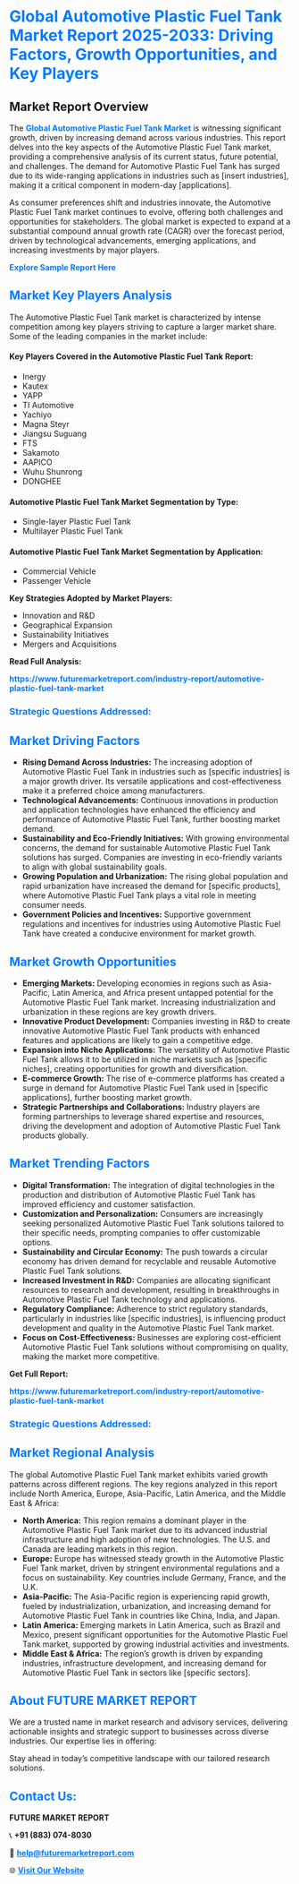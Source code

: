 <h1 style="color: #007BFF;">Global Automotive Plastic Fuel Tank Market Report 2025-2033: Driving Factors, Growth Opportunities, and Key Players</h1>

<section id="overview">
<h2>Market Report Overview</h2>
<p>The <a href="https://www.futuremarketreport.com/industry-report/automotive-plastic-fuel-tank-market" style="color: #007BFF; text-decoration: none;"><strong>Global Automotive Plastic Fuel Tank Market</strong></a> is witnessing significant growth, driven by increasing demand across various industries. This report delves into the key aspects of the Automotive Plastic Fuel Tank market, providing a comprehensive analysis of its current status, future potential, and challenges. The demand for Automotive Plastic Fuel Tank has surged due to its wide-ranging applications in industries such as [insert industries], making it a critical component in modern-day [applications].</p>
<p>As consumer preferences shift and industries innovate, the Automotive Plastic Fuel Tank market continues to evolve, offering both challenges and opportunities for stakeholders. The global market is expected to expand at a substantial compound annual growth rate (CAGR) over the forecast period, driven by technological advancements, emerging applications, and increasing investments by major players.</p>
</section>

<section id="overview">
<p><a href="https://www.futuremarketreport.com/request-sample/reportId=96651" style="color: #007BFF; text-decoration: none;"><strong>Explore Sample Report Here</strong></a></p>
</section>

<section id="key-players">
<h2 style="color: #007BFF;">Market Key Players Analysis</h2>
<p>The Automotive Plastic Fuel Tank market is characterized by intense competition among key players striving to capture a larger market share. Some of the leading companies in the market include:</p>
<h4>Key Players Covered in the Automotive Plastic Fuel Tank Report:</h4>
<ul><li>Inergy</li><li>Kautex</li><li>YAPP</li><li>TI Automotive</li><li>Yachiyo</li><li>Magna Steyr</li><li>Jiangsu Suguang</li><li>FTS</li><li>Sakamoto</li><li>AAPICO</li><li>Wuhu Shunrong</li><li>DONGHEE</li></ul>
<h4>Automotive Plastic Fuel Tank Market Segmentation by Type:</h4>
<ul><li>Single-layer Plastic Fuel Tank</li><li>Multilayer Plastic Fuel Tank</li></ul>

<h4>Automotive Plastic Fuel Tank Market Segmentation by Application:</h4>
<ul><li>Commercial Vehicle</li><li>Passenger Vehicle</li></ul>
<p><strong>Key Strategies Adopted by Market Players:</strong></p>
<ul>
<li>Innovation and R&D</li>
<li>Geographical Expansion</li>
<li>Sustainability Initiatives</li>
<li>Mergers and Acquisitions</li>
</ul>
</section>

<section>
<p><strong>Read Full Analysis: </strong></p><a href="https://www.futuremarketreport.com/industry-report/automotive-plastic-fuel-tank-market" style="color: #007BFF; text-decoration: none;"><strong>https://www.futuremarketreport.com/industry-report/automotive-plastic-fuel-tank-market</strong></a>
<h3 style="color: #007BFF;">Strategic Questions Addressed:</h3>
</section>

<section id="driving-factors">
<h2 style="color: #007BFF;">Market Driving Factors</h2>
<ul>
<li><strong>Rising Demand Across Industries:</strong> The increasing adoption of Automotive Plastic Fuel Tank in industries such as [specific industries] is a major growth driver. Its versatile applications and cost-effectiveness make it a preferred choice among manufacturers.</li>
<li><strong>Technological Advancements:</strong> Continuous innovations in production and application technologies have enhanced the efficiency and performance of Automotive Plastic Fuel Tank, further boosting market demand.</li>
<li><strong>Sustainability and Eco-Friendly Initiatives:</strong> With growing environmental concerns, the demand for sustainable Automotive Plastic Fuel Tank solutions has surged. Companies are investing in eco-friendly variants to align with global sustainability goals.</li>
<li><strong>Growing Population and Urbanization:</strong> The rising global population and rapid urbanization have increased the demand for [specific products], where Automotive Plastic Fuel Tank plays a vital role in meeting consumer needs.</li>
<li><strong>Government Policies and Incentives:</strong> Supportive government regulations and incentives for industries using Automotive Plastic Fuel Tank have created a conducive environment for market growth.</li>
</ul>
</section>

<section id="growth-opportunities">
<h2 style="color: #007BFF;">Market Growth Opportunities</h2>
<ul>
<li><strong>Emerging Markets:</strong> Developing economies in regions such as Asia-Pacific, Latin America, and Africa present untapped potential for the Automotive Plastic Fuel Tank market. Increasing industrialization and urbanization in these regions are key growth drivers.</li>
<li><strong>Innovative Product Development:</strong> Companies investing in R&D to create innovative Automotive Plastic Fuel Tank products with enhanced features and applications are likely to gain a competitive edge.</li>
<li><strong>Expansion into Niche Applications:</strong> The versatility of Automotive Plastic Fuel Tank allows it to be utilized in niche markets such as [specific niches], creating opportunities for growth and diversification.</li>
<li><strong>E-commerce Growth:</strong> The rise of e-commerce platforms has created a surge in demand for Automotive Plastic Fuel Tank used in [specific applications], further boosting market growth.</li>
<li><strong>Strategic Partnerships and Collaborations:</strong> Industry players are forming partnerships to leverage shared expertise and resources, driving the development and adoption of Automotive Plastic Fuel Tank products globally.</li>
</ul>
</section>

<section id="trending-factors">
<h2 style="color: #007BFF;">Market Trending Factors</h2>
<ul>
<li><strong>Digital Transformation:</strong> The integration of digital technologies in the production and distribution of Automotive Plastic Fuel Tank has improved efficiency and customer satisfaction.</li>
<li><strong>Customization and Personalization:</strong> Consumers are increasingly seeking personalized Automotive Plastic Fuel Tank solutions tailored to their specific needs, prompting companies to offer customizable options.</li>
<li><strong>Sustainability and Circular Economy:</strong> The push towards a circular economy has driven demand for recyclable and reusable Automotive Plastic Fuel Tank solutions.</li>
<li><strong>Increased Investment in R&D:</strong> Companies are allocating significant resources to research and development, resulting in breakthroughs in Automotive Plastic Fuel Tank technology and applications.</li>
<li><strong>Regulatory Compliance:</strong> Adherence to strict regulatory standards, particularly in industries like [specific industries], is influencing product development and quality in the Automotive Plastic Fuel Tank market.</li>
<li><strong>Focus on Cost-Effectiveness:</strong> Businesses are exploring cost-efficient Automotive Plastic Fuel Tank solutions without compromising on quality, making the market more competitive.</li>
</ul>
</section>

<section>
<p><strong>Get Full Report: </strong></p><a href="https://www.futuremarketreport.com/industry-report/automotive-plastic-fuel-tank-market" style="color: #007BFF; text-decoration: none;"><strong>https://www.futuremarketreport.com/industry-report/automotive-plastic-fuel-tank-market</strong></a>
<h3 style="color: #007BFF;">Strategic Questions Addressed:</h3>
</section>


<section id="regional-analysis">
<h2 style="color: #007BFF;">Market Regional Analysis</h2>
<p>The global Automotive Plastic Fuel Tank market exhibits varied growth patterns across different regions. The key regions analyzed in this report include North America, Europe, Asia-Pacific, Latin America, and the Middle East & Africa:</p>
<ul>
<li><strong>North America:</strong> This region remains a dominant player in the Automotive Plastic Fuel Tank market due to its advanced industrial infrastructure and high adoption of new technologies. The U.S. and Canada are leading markets in this region.</li>
<li><strong>Europe:</strong> Europe has witnessed steady growth in the Automotive Plastic Fuel Tank market, driven by stringent environmental regulations and a focus on sustainability. Key countries include Germany, France, and the U.K.</li>
<li><strong>Asia-Pacific:</strong> The Asia-Pacific region is experiencing rapid growth, fueled by industrialization, urbanization, and increasing demand for Automotive Plastic Fuel Tank in countries like China, India, and Japan.</li>
<li><strong>Latin America:</strong> Emerging markets in Latin America, such as Brazil and Mexico, present significant opportunities for the Automotive Plastic Fuel Tank market, supported by growing industrial activities and investments.</li>
<li><strong>Middle East & Africa:</strong> The region’s growth is driven by expanding industries, infrastructure development, and increasing demand for Automotive Plastic Fuel Tank in sectors like [specific sectors].</li>
</ul>
</section>

<footer>
<h2 style="color: #007BFF;">About FUTURE MARKET REPORT</h2>
<p>We are a trusted name in market research and advisory services, delivering actionable insights and strategic support to businesses across diverse industries. Our expertise lies in offering:</p>

<p>Stay ahead in today’s competitive landscape with our tailored research solutions.</p>

<h2 style="color: #007BFF;">Contact Us:</h2>
<p><strong>FUTURE MARKET REPORT</strong></p>
<p>📞 <strong>+91 (883) 074-8030</strong></p>
<p>📧 <strong><a href="mailto:help@futuremarketreport.com" style="color: #007BFF;">help@futuremarketreport.com</a></strong></p>
<p>🌐 <strong><a href="https://www.futuremarketreport.com/" style="color: #007BFF;">Visit Our Website</a></strong></p>
</footer>